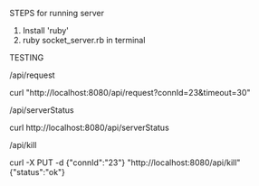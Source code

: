 STEPS for running server

1. Install 'ruby'
2. ruby socket_server.rb in terminal


TESTING

/api/request

curl "http://localhost:8080/api/request?connId=23&timeout=30"


/api/serverStatus

curl http://localhost:8080/api/serverStatus


/api/kill

 curl -X PUT -d {"connId":"23"} "http://localhost:8080/api/kill"
{"status":"ok"}




